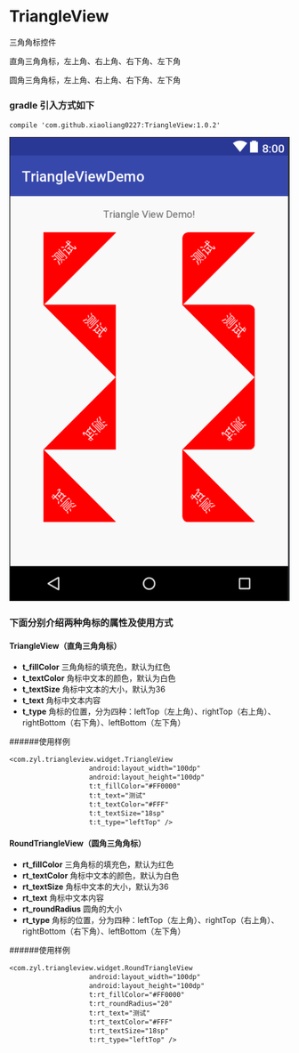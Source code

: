 # TriangleView

三角角标控件

直角三角角标，左上角、右上角、右下角、左下角

圆角三角角标，左上角、右上角、右下角、左下角

### gradle 引入方式如下
~~~
compile 'com.github.xiaoliang0227:TriangleView:1.0.2'
~~~

![image](https://github.com/xiaoliang0227/TriangleView/blob/master/screen_shot.png)

### 下面分别介绍两种角标的属性及使用方式
#### TriangleView（直角三角角标）
- **t_fillColor** 三角角标的填充色，默认为红色
- **t_textColor** 角标中文本的颜色，默认为白色
- **t_textSize** 角标中文本的大小，默认为36
- **t_text** 角标中文本内容
- **t_type** 角标的位置，分为四种：leftTop（左上角）、rightTop（右上角）、rightBottom（右下角）、leftBottom（左下角）

######使用样例
~~~
<com.zyl.triangleview.widget.TriangleView
                    android:layout_width="100dp"
                    android:layout_height="100dp"
                    t:t_fillColor="#FF0000"
                    t:t_text="测试"
                    t:t_textColor="#FFF"
                    t:t_textSize="18sp"
                    t:t_type="leftTop" />
~~~



#### RoundTriangleView（圆角三角角标）
- **rt_fillColor** 三角角标的填充色，默认为红色
- **rt_textColor** 角标中文本的颜色，默认为白色
- **rt_textSize** 角标中文本的大小，默认为36
- **rt_text** 角标中文本内容
- **rt_roundRadius** 圆角的大小
- **rt_type** 角标的位置，分为四种：leftTop（左上角）、rightTop（右上角）、rightBottom（右下角）、leftBottom（左下角）

######使用样例
~~~
<com.zyl.triangleview.widget.RoundTriangleView
                    android:layout_width="100dp"
                    android:layout_height="100dp"
                    t:rt_fillColor="#FF0000"
                    t:rt_roundRadius="20"
                    t:rt_text="测试"
                    t:rt_textColor="#FFF"
                    t:rt_textSize="18sp"
                    t:rt_type="leftTop" />
~~~
